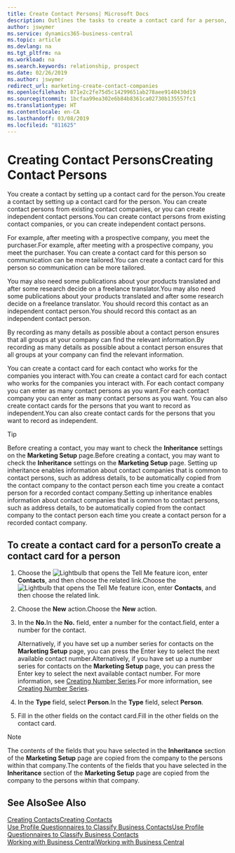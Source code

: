 ```yaml
---
title: Create Contact Persons| Microsoft Docs
description: Outlines the tasks to create a contact card for a person, for example, a prospect or supplier, helping to define the relationship and tailor communication.
author: jswymer
ms.service: dynamics365-business-central
ms.topic: article
ms.devlang: na
ms.tgt_pltfrm: na
ms.workload: na
ms.search.keywords: relationship, prospect
ms.date: 02/26/2019
ms.author: jswymer
redirect_url: marketing-create-contact-companies
ms.openlocfilehash: 871e2c2fe75d5c14299651ab278aee9140430d19
ms.sourcegitcommit: 1bcfaa99ea302e6b84b8361ca02730b135557fc1
ms.translationtype: HT
ms.contentlocale: en-CA
ms.lasthandoff: 03/08/2019
ms.locfileid: "811625"
---
```

# <a name="creating-contact-persons"></a><span data-ttu-id="88eed-103">Creating Contact Persons</span><span class="sxs-lookup"><span data-stu-id="88eed-103">Creating Contact Persons</span></span>
<span data-ttu-id="88eed-104">You create a contact by setting up a contact card for the person.</span><span class="sxs-lookup"><span data-stu-id="88eed-104">You create a contact by setting up a contact card for the person.</span></span> <span data-ttu-id="88eed-105">You can create contact persons from existing contact companies, or you can create independent contact persons.</span><span class="sxs-lookup"><span data-stu-id="88eed-105">You can create contact persons from existing contact companies, or you can create independent contact persons.</span></span>

<span data-ttu-id="88eed-106">For example, after meeting with a prospective company, you meet the purchaser.</span><span class="sxs-lookup"><span data-stu-id="88eed-106">For example, after meeting with a prospective company, you meet the purchaser.</span></span> <span data-ttu-id="88eed-107">You can create a contact card for this person so communication can be more tailored.</span><span class="sxs-lookup"><span data-stu-id="88eed-107">You can create a contact card for this person so communication can be more tailored.</span></span>

<span data-ttu-id="88eed-108">You may also need some publications about your products translated and after some research decide on a freelance translator.</span><span class="sxs-lookup"><span data-stu-id="88eed-108">You may also need some publications about your products translated and after some research decide on a freelance translator.</span></span> <span data-ttu-id="88eed-109">You should record this contact as an independent contact person.</span><span class="sxs-lookup"><span data-stu-id="88eed-109">You should record this contact as an independent contact person.</span></span>

<span data-ttu-id="88eed-110">By recording as many details as possible about a contact person ensures that all groups at your company can find the relevant information.</span><span class="sxs-lookup"><span data-stu-id="88eed-110">By recording as many details as possible about a contact person ensures that all groups at your company can find the relevant information.</span></span>

<span data-ttu-id="88eed-111">You can create a contact card for each contact who works for the companies you interact with.</span><span class="sxs-lookup"><span data-stu-id="88eed-111">You can create a contact card for each contact who works for the companies you interact with.</span></span> <span data-ttu-id="88eed-112">For each contact company you can enter as many contact persons as you want.</span><span class="sxs-lookup"><span data-stu-id="88eed-112">For each contact company you can enter as many contact persons as you want.</span></span> <span data-ttu-id="88eed-113">You can also create contact cards for the persons that you want to record as independent.</span><span class="sxs-lookup"><span data-stu-id="88eed-113">You can also create contact cards for the persons that you want to record as independent.</span></span>

> [!TIP]  
>   <span data-ttu-id="88eed-114">Before creating a contact, you may want to check the **Inheritance** settings on the **Marketing Setup** page.</span><span class="sxs-lookup"><span data-stu-id="88eed-114">Before creating a contact, you may want to check the **Inheritance** settings on the **Marketing Setup** page.</span></span> <span data-ttu-id="88eed-115">Setting up inheritance enables information about contact companies that is common to contact persons, such as address details, to be automatically copied from the contact company to the contact person each time you create a contact person for a recorded contact company.</span><span class="sxs-lookup"><span data-stu-id="88eed-115">Setting up inheritance enables information about contact companies that is common to contact persons, such as address details, to be automatically copied from the contact company to the contact person each time you create a contact person for a recorded contact company.</span></span>

## <a name="to-create-a-contact-card-for-a-person"></a><span data-ttu-id="88eed-116">To create a contact card for a person</span><span class="sxs-lookup"><span data-stu-id="88eed-116">To create a contact card for a person</span></span>
1. <span data-ttu-id="88eed-117">Choose the ![Lightbulb that opens the Tell Me feature](media/ui-search/search_small.png "Tell me what you want to do") icon, enter **Contacts**, and then choose the related link.</span><span class="sxs-lookup"><span data-stu-id="88eed-117">Choose the ![Lightbulb that opens the Tell Me feature](media/ui-search/search_small.png "Tell me what you want to do") icon, enter **Contacts**, and then choose the related link.</span></span>
2. <span data-ttu-id="88eed-118">Choose the **New** action.</span><span class="sxs-lookup"><span data-stu-id="88eed-118">Choose the **New** action.</span></span>
3. <span data-ttu-id="88eed-119">In the **No.**</span><span class="sxs-lookup"><span data-stu-id="88eed-119">In the **No.**</span></span> <span data-ttu-id="88eed-120">field, enter a number for the contact.</span><span class="sxs-lookup"><span data-stu-id="88eed-120">field, enter a number for the contact.</span></span>

    <span data-ttu-id="88eed-121">Alternatively, if you have set up a number series for contacts on the **Marketing Setup** page, you can press the Enter key to select the next available contact number.</span><span class="sxs-lookup"><span data-stu-id="88eed-121">Alternatively, if you have set up a number series for contacts on the **Marketing Setup** page, you can press the Enter key to select the next available contact number.</span></span> <span data-ttu-id="88eed-122">For more information, see [Creating Number Series](ui-create-number-series.md).</span><span class="sxs-lookup"><span data-stu-id="88eed-122">For more information, see [Creating Number Series](ui-create-number-series.md).</span></span>
4. <span data-ttu-id="88eed-123">In the **Type** field, select **Person**.</span><span class="sxs-lookup"><span data-stu-id="88eed-123">In the **Type** field, select **Person**.</span></span>
5. <span data-ttu-id="88eed-124">Fill in the other fields on the contact card.</span><span class="sxs-lookup"><span data-stu-id="88eed-124">Fill in the other fields on the contact card.</span></span>

> [!NOTE]  
>   <span data-ttu-id="88eed-125">The contents of the fields that you have selected in the **Inheritance** section of the **Marketing Setup** page are copied from the company to the persons within that company.</span><span class="sxs-lookup"><span data-stu-id="88eed-125">The contents of the fields that you have selected in the **Inheritance** section of the **Marketing Setup** page are copied from the company to the persons within that company.</span></span>

## <a name="see-also"></a><span data-ttu-id="88eed-126">See Also</span><span class="sxs-lookup"><span data-stu-id="88eed-126">See Also</span></span>
[<span data-ttu-id="88eed-127">Creating Contacts</span><span class="sxs-lookup"><span data-stu-id="88eed-127">Creating Contacts</span></span>](marketing-create-contact-companies.md)  
[<span data-ttu-id="88eed-128">Use Profile Questionnaires to Classify Business Contacts</span><span class="sxs-lookup"><span data-stu-id="88eed-128">Use Profile Questionnaires to Classify Business Contacts</span></span>](marketing-create-contact-profile-questionnaire.md)  
[<span data-ttu-id="88eed-129">Working with Business Central</span><span class="sxs-lookup"><span data-stu-id="88eed-129">Working with Business Central</span></span>](ui-work-product.md)
